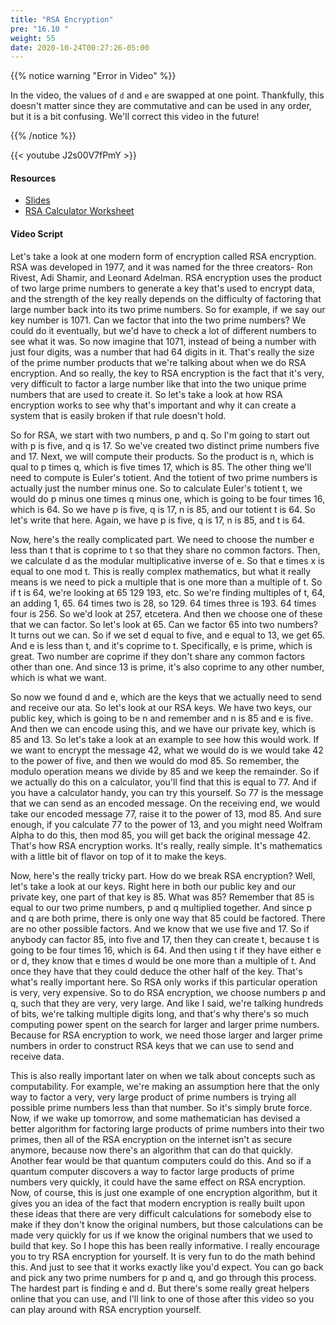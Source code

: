 ```yaml
---
title: "RSA Encryption"
pre: "16.10 "
weight: 55
date: 2020-10-24T00:27:26-05:00
---
```


{{% notice warning "Error in Video" %}}

In the video, the values of `d` and `e` are swapped at one point. Thankfully, this doesn't matter since they are commutative and can be used in any order, but it is a bit confusing. We'll correct this video in the future!

{{% /notice %}}

<!-- TODO Fix Video -->

{{< youtube J2s00V7fPmY >}}

#### Resources

* [Slides](../slides/22-Cryptography.pdf)
* [RSA Calculator Worksheet](https://www.cs.drexel.edu/~jpopyack/Courses/CSP/Wi18/notes/10.1_Cryptography/RSAWorksheetv4e.html)

#### Video Script

Let's take a look at one modern form of encryption called RSA encryption. RSA was developed in 1977, and it was named for the three creators- Ron Rivest, Adi Shamir, and Leonard Adelman. RSA encryption uses the product of two large prime numbers to generate a key that's used to encrypt data, and the strength of the key really depends on the difficulty of factoring that large number back into its two prime numbers. So for example, if we say our key number is 1071. Can we factor that into the two prime numbers? We could do it eventually, but we'd have to check a lot of different numbers to see what it was. So now imagine that 1071, instead of being a number with just four digits, was a number that had 64 digits in it. That's really the size of the prime number products that we're talking about when we do RSA encryption. And so really, the key to RSA encryption is the fact that it's very, very difficult to factor a large number like that into the two unique prime numbers that are used to create it. So let's take a look at how RSA encryption works to see why that's important and why it can create a system that is easily broken if that rule doesn't hold. 

So for RSA, we start with two numbers, p and q. So I'm going to start out with p is five, and q is 17. So we've created two distinct prime numbers five and 17. Next, we will compute their products. So the product is n, which is qual to p times q, which is five times 17, which is 85. The other thing we'll need to compute is Euler's totient. And the totient of two prime numbers is actually just the number minus one. So to calculate Euler's totient t, we would do p minus one times q minus one, which is going to be four times 16, which is 64. So we have p is five, q is 17, n is 85, and our totient t is 64. So let's write that here. Again, we have p is five, q is 17, n is 85, and t is 64. 

Now, here's the really complicated part. We need to choose the number e less than t that is coprime to t so that they share no common factors. Then, we calculate d as the modular multiplicative inverse of e. So that e times x is equal to one mod t. This is really complex mathematics, but what it really means is we need to pick a multiple that is one more than a multiple of t. So if t is 64, we're looking at 65 129 193, etc. So we're finding multiples of t, 64, an adding 1, 65. 64 times two is 28, so 129. 64 times three is 193. 64 times four is 256. So we'd look at 257, etcetera. And then we choose one of these that we can factor. So let's look at 65. Can we factor 65 into two numbers? It turns out we can. So if we set d equal to five, and e equal to 13, we get 65. And e is less than t, and it's coprime to t. Specifically, e is prime, which is great. Two number are coprime if they don't share any common factors other than one. And since 13 is prime, it's also coprime to any other number, which is what we want. 

So now we found d and e, which are the keys that we actually need to send and receive our ata. So let's look at our RSA keys. We have two keys, our public key, which is going to be n and remember and n is 85 and e is five. And then we can encode using this, and we have our private key, which is 85 and 13. So let's take a look at an example to see how this would work. If we want to encrypt the message 42, what we would do is we would take 42 to the power of five, and then we would do mod 85. So remember, the modulo operation means we divide by 85 and we keep the remainder. So if we actually do this on a calculator, you'll find that this is equal to 77. And if you have a calculator handy, you can try this yourself. So 77 is the message that we can send as an encoded message. On the receiving end, we would take our encoded message 77, raise it to the power of 13, mod 85. And sure enough, if you calculate 77 to the power of 13, and you might need Wolfram Alpha to do this, then mod 85, you will get back the original message 42. That's how RSA encryption works. It's really, really simple. It's mathematics with a little bit of flavor on top of it to make the keys. 

Now, here's the really tricky part. How do we break RSA encryption? Well, let's take a look at our keys. Right here in both our public key and our private key, one part of that key is 85. What was 85? Remember that 85 is equal to our two prime numbers, p and q multiplied together. And since p and q are both prime, there is only one way that 85 could be factored. There are no other possible factors. And we know that we use five and 17. So if anybody can factor 85, into five and 17, then they can create t, because t is going to be four times 16, which is 64. And then using t if they have either e or d, they know that e times d would be one more than a multiple of t. And once they have that they could deduce the other half of the key. That's what's really important here. So RSA only works if this particular operation is very, very expensive. So to do RSA encryption, we choose numbers p and q, such that they are very, very large. And like I said, we're talking hundreds of bits, we're talking multiple digits long, and that's why there's so much computing power spent on the search for larger and larger prime numbers. Because for RSA encryption to work, we need those larger and larger prime numbers in order to construct RSA keys that we can use to send and receive data. 

This is also really important later on when we talk about concepts such as computability. For example, we're making an assumption here that the only way to factor a very, very large product of prime numbers is trying all possible prime numbers less than that number. So it's simply brute force. Now, if we wake up tomorrow, and some mathematician has devised a better algorithm for factoring large products of prime numbers into their two primes, then all of the RSA encryption on the internet isn't as secure anymore, because now there's an algorithm that can do that quickly. Another fear would be that quantum computers could do this. And so if a quantum computer discovers a way to factor large products of prime numbers very quickly, it could have the same effect on RSA encryption. Now, of course, this is just one example of one encryption algorithm, but it gives you an idea of the fact that modern encryption is really built upon these ideas that there are very difficult calculations for somebody else to make if they don't know the original numbers, but those calculations can be made very quickly for us if we know the original numbers that we used to build that key. So I hope this has been really informative. I really encourage you to try RSA encryption for yourself. It is very fun to do the math behind this. And just to see that it works exactly like you'd expect. You can go back and pick any two prime numbers for p and q, and go through this process. The hardest part is finding e and d. But there's some really great helpers online that you can use, and I'll link to one of those after this video so you can play around with RSA encryption yourself.